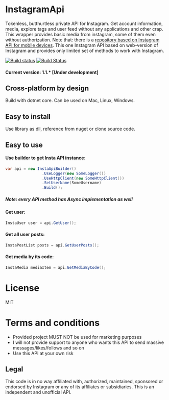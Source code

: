# InstagramApi
Tokenless, butthurtless private API for Instagram. Get account information, media, explore tags and user feed without any applications and other crap.
This wrapper provides basic media from instagram, some of them even without authorization.
Note that: there is a [repository based on Instagram API for mobile devices](https://github.com/a-legotin/InstagramAPI). This one Instagram API based on web-version of Instagram and provides only limited set of methods to work with Instagram. 

[![Build status](https://ci.appveyor.com/api/projects/status/83fewc6yvre766ll?svg=true)](https://ci.appveyor.com/project/a-legotin/instagramapi)
[![Build Status](https://travis-ci.org/a-legotin/InstagramApi.svg?branch=master)](https://travis-ci.org/a-legotin/InstagramApi)

#### Current version: 1.1.* [Under development]


## Cross-platform by design
Build with dotnet core. Can be used on Mac, Linux, Windows.

## Easy to install
Use library as dll, reference from nuget or clone source code.

## Easy to use
#### Use builder to get Insta API instance:
```c#
var api = new InstaApiBuilder()
                .UseLogger(new SomeLogger())
                .UseHttpClient(new SomeHttpClient())
                .SetUserName(SomeUsername)
                .Build();
```
##### Note: every API method has Async implementation as well
#### Get user:
```c#
InstaUser user = api.GetUser();
```

#### Get all user posts:
```c#
InstaPostList posts = api.GetUserPosts();
```

#### Get media by its code:
```c#
InstaMedia mediaItem = api.GetMediaByCode();
```

# License

MIT

# Terms and conditions

- Provided project MUST NOT be used for marketing purposes
- I will not provide support to anyone who wants this API to send massive messages/likes/follows and so on
- Use this API at your own risk

## Legal

This code is in no way affiliated with, authorized, maintained, sponsored or endorsed by Instagram or any of its affiliates or subsidiaries. This is an independent and unofficial API.

